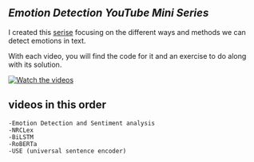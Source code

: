 ## _Emotion Detection YouTube Mini Series_


I created this [serise]('https://www.youtube.com/playlist?list=PL0VAkj6iiwGkW5QTHveLhl0-E2S6WxwwG') focusing on the different ways and methods we can detect emotions in text.

With each video, you will find the code for it and an exercise to do along with its solution.


[![Watch the videos]('./Emotions%20Vs%20Senitment.png')](https://www.youtube.com/playlist?list=PL0VAkj6iiwGkW5QTHveLhl0-E2S6WxwwG)



## videos in this order

    -Emotion Detection and Sentiment analysis 
    -NRCLex 
    -BiLSTM
    -RoBERTa
    -USE (universal sentence encoder)
